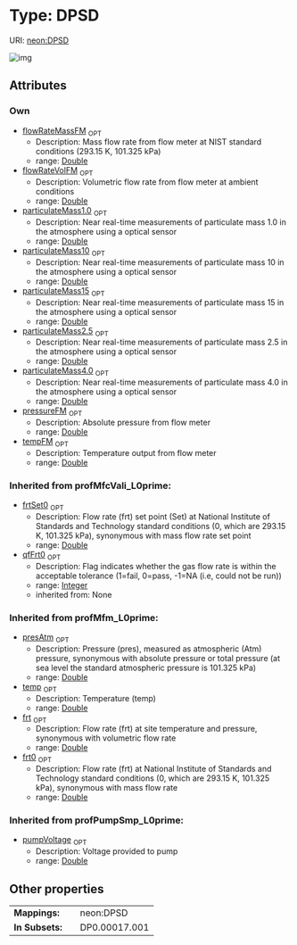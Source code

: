 
# Type: DPSD




URI: [neon:DPSD](https://data.neonscience.org/DPSD)


![img](http://yuml.me/diagram/nofunky;dir:TB/class/)

## Attributes


### Own

 * [flowRateMassFM](flowRateMassFM.md)  <sub>OPT</sub>
    * Description: Mass flow rate from flow meter at NIST standard conditions (293.15 K, 101.325 kPa)
    * range: [Double](types/Double.md)
 * [flowRateVolFM](flowRateVolFM.md)  <sub>OPT</sub>
    * Description: Volumetric flow rate from flow meter at ambient conditions
    * range: [Double](types/Double.md)
 * [particulateMass1.0](particulateMass1.0.md)  <sub>OPT</sub>
    * Description: Near real-time measurements of particulate mass 1.0 in the atmosphere using a optical sensor
    * range: [Double](types/Double.md)
 * [particulateMass10](particulateMass10.md)  <sub>OPT</sub>
    * Description: Near real-time measurements of particulate mass 10 in the atmosphere using a optical sensor
    * range: [Double](types/Double.md)
 * [particulateMass15](particulateMass15.md)  <sub>OPT</sub>
    * Description: Near real-time measurements of particulate mass 15 in the atmosphere using a optical sensor
    * range: [Double](types/Double.md)
 * [particulateMass2.5](particulateMass2.5.md)  <sub>OPT</sub>
    * Description: Near real-time measurements of particulate mass 2.5 in the atmosphere using a optical sensor
    * range: [Double](types/Double.md)
 * [particulateMass4.0](particulateMass4.0.md)  <sub>OPT</sub>
    * Description: Near real-time measurements of particulate mass 4.0 in the atmosphere using a optical sensor
    * range: [Double](types/Double.md)
 * [pressureFM](pressureFM.md)  <sub>OPT</sub>
    * Description: Absolute pressure from flow meter
    * range: [Double](types/Double.md)
 * [tempFM](tempFM.md)  <sub>OPT</sub>
    * Description: Temperature output from flow meter
    * range: [Double](types/Double.md)

### Inherited from profMfcVali_L0prime:

 * [frtSet0](frtSet0.md)  <sub>OPT</sub>
    * Description: Flow rate (frt) set point (Set) at National Institute of Standards and Technology standard conditions (0, which are 293.15 K, 101.325 kPa), synonymous with mass flow rate set point
    * range: [Double](types/Double.md)
 * [qfFrt0](qfFrt0.md)  <sub>OPT</sub>
    * Description: Flag indicates whether the gas flow rate is within the acceptable tolerance (1=fail, 0=pass, -1=NA (i.e, could not be run))
    * range: [Integer](types/Integer.md)
    * inherited from: None

### Inherited from profMfm_L0prime:

 * [presAtm](presAtm.md)  <sub>OPT</sub>
    * Description: Pressure (pres), measured as atmospheric (Atm) pressure, synonymous with absolute pressure or total pressure (at sea level the standard atmospheric pressure is 101.325 kPa)
    * range: [Double](types/Double.md)
 * [temp](temp.md)  <sub>OPT</sub>
    * Description: Temperature (temp)
    * range: [Double](types/Double.md)
 * [frt](frt.md)  <sub>OPT</sub>
    * Description: Flow rate (frt) at site temperature and pressure, synonymous with volumetric flow rate
    * range: [Double](types/Double.md)
 * [frt0](frt0.md)  <sub>OPT</sub>
    * Description: Flow rate (frt) at National Institute of Standards and Technology standard conditions (0, which are  293.15 K, 101.325 kPa), synonymous with mass flow rate
    * range: [Double](types/Double.md)

### Inherited from profPumpSmp_L0prime:

 * [pumpVoltage](pumpVoltage.md)  <sub>OPT</sub>
    * Description: Voltage provided to pump
    * range: [Double](types/Double.md)

## Other properties

|  |  |  |
| --- | --- | --- |
| **Mappings:** | | neon:DPSD |
| **In Subsets:** | | DP0.00017.001 |

